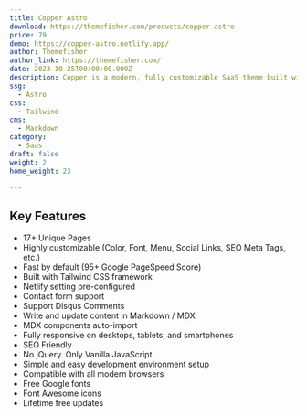 ```yaml
---
title: Copper Astro
download: https://themefisher.com/products/copper-astro
price: 79
demo: https://copper-astro.netlify.app/
author: Themefisher
author_link: https://themefisher.com/
date: 2023-10-25T00:00:00.000Z
description: Copper is a modern, fully customizable SaaS theme built with Astro and Tailwind CSS. It includes 17+ pre-built pages that you can easily customize to match your branding and needs.
ssg:
  - Astro
css:
  - Tailwind
cms:
  - Markdown
category:
  - Saas
draft: false
weight: 2
home_weight: 23

---
```


## Key Features

- 17+ Unique Pages
- Highly customizable (Color, Font, Menu, Social Links, SEO Meta Tags, etc.)
- Fast by default (95+ Google PageSpeed Score)
- Built with Tailwind CSS framework
- Netlify setting pre-configured
- Contact form support
- Support Disqus Comments
- Write and update content in Markdown / MDX
- MDX components auto-import
- Fully responsive on desktops, tablets, and smartphones
- SEO Friendly
- No jQuery. Only Vanilla JavaScript
- Simple and easy development environment setup
- Compatible with all modern browsers
- Free Google fonts
- Font Awesome icons
- Lifetime free updates
